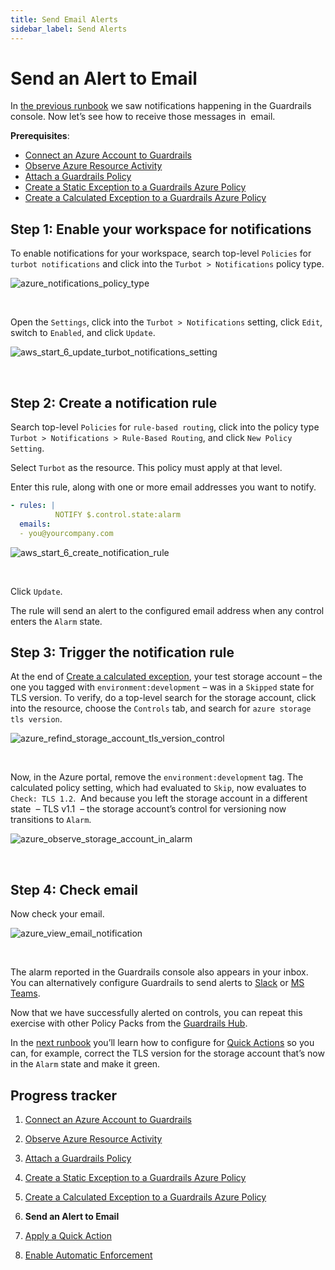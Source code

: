 ```yaml
---
title: Send Email Alerts
sidebar_label: Send Alerts
---
```


# Send an Alert to Email

In [the previous runbook](/guardrails/docs/runbooks/getting-started-azure/create-calculated-exception) we saw notifications happening in the Guardrails console. Now let’s see how to receive those messages in  email.

**Prerequisites**:

- [Connect an Azure Account to Guardrails](/guardrails/docs/runbooks/getting-started-azure/connect-a-subscription/)
- [Observe Azure Resource Activity](/guardrails/docs/runbooks/getting-started-azure/observe-azure-activity/)
- [Attach a Guardrails Policy](/guardrails/docs/runbooks/getting-started-azure/attach-a-policy/)
- [Create a Static Exception to a Guardrails Azure Policy](/guardrails/docs/runbooks/getting-started-azure/create-static-exception/)
- [Create a Calculated Exception to a Guardrails Azure Policy](/guardrails/docs/runbooks/getting-started-azure/create-calculated-exception/)

## Step 1: Enable your workspace for notifications

To enable notifications for your workspace, search top-level `Policies` for `turbot notifications` and click into the `Turbot > Notifications` policy type.
<p><img alt="azure_notifications_policy_type" src="/images/docs/guardrails/getting-started/getting-started-azure/send-alert-to-email/azure-notifications-policy-type.png"/></p><br/>


Open the `Settings`, click into the `Turbot > Notifications` setting, click `Edit`, switch to `Enabled`, and click `Update`.
<p><img alt="aws_start_6_update_turbot_notifications_setting" src="/images/docs/guardrails/getting-started/getting-started-azure/send-alert-to-email/Azure-start-6-update-turbot-notifications-setting.png"/></p><br/>

## Step 2: Create a notification rule

Search top-level `Policies` for `rule-based routing`, click into the policy type `Turbot > Notifications > Rule-Based Routing`, and click `New Policy Setting`.

Select `Turbot` as the resource. This policy must apply at that level.

Enter this rule, along with one or more email addresses you want to notify.

```yaml
- rules: |
          NOTIFY $.control.state:alarm
  emails:
  - you@yourcompany.com
```
<p><img alt="aws_start_6_create_notification_rule" src="/images/docs/guardrails/getting-started/getting-started-azure/send-alert-to-email/Azure-start-6-create-notification-rule.png"/></p><br/>

Click `Update`.


The rule will send an alert to the configured email address when any control enters the `Alarm` state.

## Step 3: Trigger the notification rule

At the end of [Create a calculated exception](/guardrails/docs/runbooks/getting-started-azure/create_calculated_exception), your test storage account – the one you tagged with `environment:development` – was in a `Skipped` state for TLS version. To verify, do a top-level search for the storage account, click into the resource, choose the `Controls` tab, and search for `azure storage tls version`.
<p><img alt="azure_refind_storage_account_tls_version_control" src="/images/docs/guardrails/getting-started/getting-started-azure/send-alert-to-email/azure-refind-storage-account-tls-version-control.png"/></p><br/>

Now, in the Azure portal, remove the `environment:development` tag. The calculated policy setting, which had evaluated to `Skip`, now evaluates to `Check: TLS 1.2`.  And because you left the storage account in a different state  – TLS v1.1  – the storage account’s control for versioning now transitions to `Alarm`.  
<p><img alt="azure_observe_storage_account_in_alarm" src="/images/docs/guardrails/getting-started/getting-started-azure/send-alert-to-email/azure-observe-storage-account-in-alarm.png"/></p><br/>


## Step 4: Check email


Now check your email.
<p><img alt="azure_view_email_notification" src="/images/docs/guardrails/getting-started/getting-started-azure/send-alert-to-email/azure-view-email-notification.png"/></p><br/>


The alarm reported in the Guardrails console also appears in your inbox. You can alternatively configure Guardrails to send alerts to [Slack]([guardrails/docs/guides/notifications/templates#example-slack-template](https://turbot.com/guardrails/docs/guides/notifications/templates#example-slack-template)) or [MS Teams](/guardrails/docs/guides/notifications/templates#example-ms-teams-template).

Now that we have successfully alerted on controls, you can repeat this exercise with other Policy Packs from the [Guardrails Hub](hub.guardrails.com).

In the [next runbook](/guardrails/docs/runbooks/getting-started-azure/apply-quick-action) you’ll learn how to configure for [Quick Actions]([/guardrails/docs/guides/quick-actions](https://turbot.com/guardrails/docs/guides/quick-actions#enabling-quick-actions)) so you can, for example, correct the TLS version for the storage account that’s now in the `Alarm` state and make it green.


## Progress tracker

1. [Connect an Azure Account to Guardrails](/guardrails/docs/runbooks/getting-started-azure/connect-a-subscription/)

2. [Observe Azure Resource Activity](/guardrails/docs/runbooks/getting-started-azure/observe-azure-activity/)

3. [Attach a Guardrails Policy](/guardrails/docs/runbooks/getting-started-azure/attach-a-policy/)

4. [Create a Static Exception to a Guardrails Azure Policy](/guardrails/docs/runbooks/getting-started-azure/create-static-exception/)

5. [Create a Calculated Exception to a Guardrails Azure Policy](/guardrails/docs/runbooks/getting-started-azure/create-calculated-exception/)

6. **Send an Alert to Email**

7. [Apply a Quick Action](/guardrails/docs/runbooks/getting-started-azure/apply-quick-action/)

8. [Enable Automatic Enforcement](/guardrails/docs/runbooks/getting-started-azure/enable-enforcement/)

